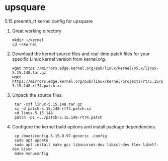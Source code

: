 # upsquare
5.15 preemth_rt kernel config for upsquare 

1. Great working directory
   ```
   mkdir ~/kernel
   cd ~/kernel
   ```
2. Download the kernel source files and real-time patch files for your specific Linux kernel version from kernel.org.
   ```
   wget https://mirrors.edge.kernel.org/pub/linux/kernel/v5.x/linux-5.15.148.tar.gz
   wget https://mirrors.edge.kernel.org/pub/linux/kernel/projects/rt/5.15/patch-5.15.148-rt74.patch.xz
   ```
3. Unpack the source files.
   ```
    tar -xzf linux-5.15.148.tar.gz
    xz -d patch-5.15.148-rt74.patch.xz
    cd linux-5.15.148
    patch -p1 <../patch-5.15.148-rt74.patch
   ```
4. Configure the kernel build options and install package dependencies.
   ```
    cp /boot/config-5.15.0-97-generic .config
    sudo apt update
    sudo apt install make gcc libncurses-dev libssl-dev flex libelf-dev bison
    make menuconfig
   ```
